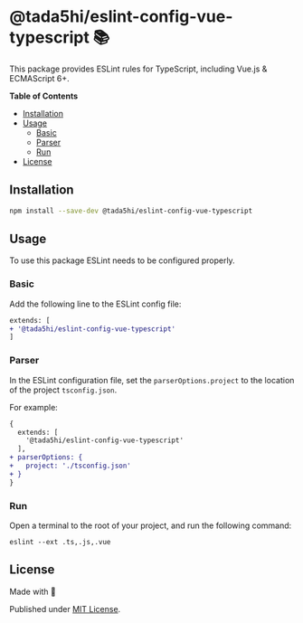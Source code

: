 # @tada5hi/eslint-config-vue-typescript 📚
This package provides ESLint rules for TypeScript, including Vue.js & ECMAScript 6+.

**Table of Contents**

- [Installation](#installation)
- [Usage](#usage)
  - [Basic](#basic)
  - [Parser](#parser)
  - [Run](#run)
- [License](#license)

## Installation

```bash
npm install --save-dev @tada5hi/eslint-config-vue-typescript
```

## Usage

To use this package ESLint needs to be configured properly.

### Basic

Add the following line to the ESLint config file:

```diff
extends: [
+ '@tada5hi/eslint-config-vue-typescript'
]
```

### Parser

In the ESLint configuration file, set the `parserOptions.project` to the location of the project `tsconfig.json`.

For example:

```diff
{
  extends: [
    '@tada5hi/eslint-config-vue-typescript'
  ],
+ parserOptions: {
+   project: './tsconfig.json'
+ }
}
```

### Run

Open a terminal to the root of your project, and run the following command:

```shell
eslint --ext .ts,.js,.vue
```

## License

Made with 💚

Published under [MIT License](./LICENSE).
